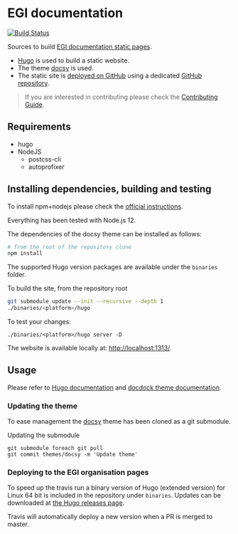 # EGI documentation

[![Build Status](https://travis-ci.org/EGI-Foundation/documentation.svg?branch=master)](https://travis-ci.org/EGI-Foundation/documentation)

Sources to build
[EGI documentation static pages](https://egi-foundation.github.io/).

- [Hugo](https://gohugo.io/) is used to build a static website.
- The theme [docsy](https://www.docsy.dev) is used.
- The static site is
  [deployed on GitHub](https://gohugo.io/hosting-and-deployment/hosting-on-github/)
  using a dedicated
  [GitHub repository](https://github.com/EGI-Foundation/EGI-Foundation.github.io).

> If you are interested in contributing please check the
> [Contributing Guide](https://docs.egi.eu/about/contributing/).

## Requirements

- hugo
- NodeJS
  - postcss-cli
  - autoprofixer

## Installing dependencies, building and testing

To install npm+nodejs please check the
[official instructions](https://www.npmjs.com/get-npm).

Everything has been tested with Node.js 12.

The dependencies of the docsy theme can be installed as follows:

```sh
# from the root of the repository clone
npm install
```

The supported Hugo version packages are available under the `binaries` folder.

To build the site, from the repository root

```sh
git submodule update --init --recursive --depth 1
./binaries/<platform>/hugo
```

To test your changes:

```console
./binaries/<platform>/hugo server -D
```

The website is available locally at:
[http://localhost:1313/](http://localhost:1313/).

## Usage

Please refer to [Hugo documentation](https://gohugo.io/documentation/) and
[docdock theme documentation](https://docdock.netlify.com/).

### Updating the theme

To ease management the [docsy](https://www.docsy.dev/docs/getting-started/)
theme has been cloned as a git submodule.

Updating the submodule

```console
git submodule foreach git pull
git commit themes/docsy -m 'Update theme'
```

### Deploying to the EGI organisation pages

To speed up the travis run a binary version of Hugo (extended version) for Linux
64 bit is included in the repository under `binaries`. Updates can be downloaded
at [the Hugo releases page](https://github.com/gohugoio/hugo/releases).

Travis will automatically deploy a new version when a PR is merged to master.
